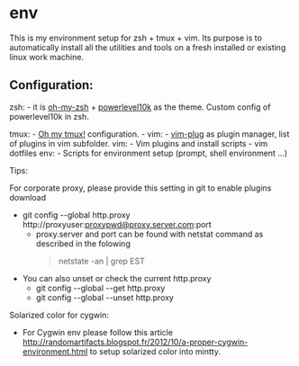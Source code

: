 # env

This is my environment setup for zsh + tmux + vim.
Its purpose is to automatically install all the utilities and tools on a fresh installed or existing linux work machine.

## Configuration:

zsh: 
    - it is [oh-my-zsh](https://ohmyz.sh/) + [powerlevel10k](https://github.com/romkatv/powerlevel10k) as the theme. Custom config of powerlevel10k in zsh.

tmux:
    -  [Oh my tmux!](https://github.com/gpakosz/.tmux) configuration.
    -
vim:
    - [vim-plug](https://github.com/junegunn/vim-plug) as plugin manager, list of plugins in vim subfolder.
vim:
    - Vim plugins and install scripts
    - vim dotfiles
env:
    - Scripts for environment setup (prompt, shell environment ...)


Tips:

For corporate proxy, please provide this setting in git to enable plugins download
 - git config --global http.proxy http://proxyuser:proxypwd@proxy.server.com:port
    - proxy.server and port can be found with netstat command as described in the folowing
      > netstate -an | grep EST
- You can also unset or check the current http.proxy
   - git config --global --get http.proxy 
   - git config --global --unset http.proxy 

Solarized color for cygwin:
 - For Cygwin env please follow this article http://randomartifacts.blogspot.fr/2012/10/a-proper-cygwin-environment.html to setup solarized color into mintty.

